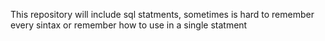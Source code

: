This repository will include sql statments, sometimes is hard to remember every sintax or remember how to use
in a single statment
